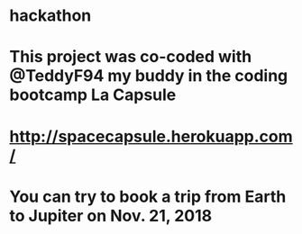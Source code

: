 # hackathon

# This project was co-coded with @TeddyF94 my buddy in the coding bootcamp La Capsule

# http://spacecapsule.herokuapp.com/
# You can try to book a trip from Earth to Jupiter on Nov. 21, 2018
